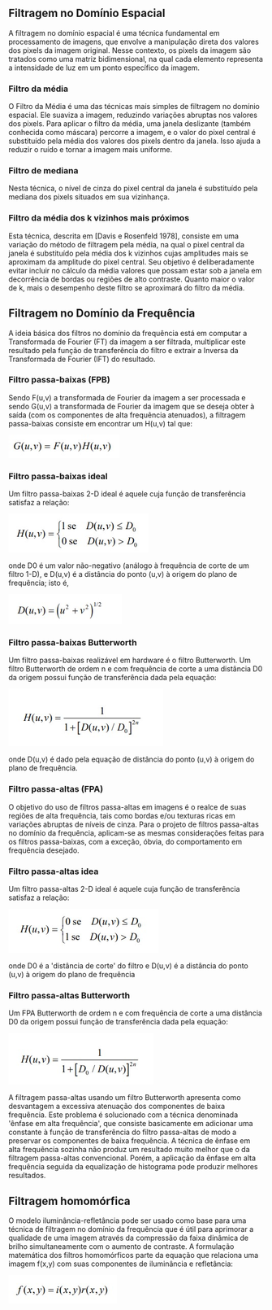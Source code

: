 ## Filtragem no Domínio Espacial

A filtragem no domínio espacial é uma técnica fundamental em processamento de imagens, que envolve a manipulação direta dos valores dos pixels da imagem original. Nesse contexto, os pixels da imagem são tratados como uma matriz bidimensional, na qual cada elemento representa a intensidade de luz em um ponto específico da imagem.

### **Filtro da média**

O Filtro da Média é uma das técnicas mais simples de filtragem no domínio espacial. Ele suaviza a imagem, reduzindo variações abruptas nos valores dos pixels. Para aplicar o filtro da média, uma janela deslizante (também conhecida como máscara) percorre a imagem, e o valor do pixel central é substituído pela média dos valores dos pixels dentro da janela. Isso ajuda a reduzir o ruído e tornar a imagem mais uniforme.

### **Filtro de mediana**

Nesta técnica, o nível de cinza do pixel central da janela é substituído pela mediana dos pixels situados em sua vizinhança. 

### **Filtro da média dos k vizinhos mais próximos**

Esta técnica, descrita em [Davis e Rosenfeld 1978], consiste em uma variação do método de filtragem pela média, na qual o pixel central da janela é substituído pela média dos k vizinhos cujas amplitudes mais se aproximam da amplitude do pixel central. Seu objetivo é deliberadamente evitar incluir no cálculo da média valores que possam estar sob a janela em decorrência de bordas ou regiões de alto contraste. Quanto maior o valor de k, mais o desempenho deste filtro se aproximará do filtro da média. 

## Filtragem no Domínio da Frequência

A ideia básica dos filtros no domínio da frequência está em computar a Transformada de Fourier (FT) da imagem a ser filtrada, multiplicar este resultado pela função de transferência do filtro e extrair a Inversa da Transformada de Fourier (IFT) do resultado.

### **Filtro passa-baixas (FPB)**

Sendo F(u,v) a transformada de Fourier da imagem a ser processada e sendo G(u,v) a transformada de Fourier da imagem que se deseja obter à saída (com os componentes de alta frequência atenuados), a filtragem passa-baixas consiste em encontrar um H(u,v) tal que:

![formula](./assets/formula_passa_baixas_fpb.jpg)

### **Filtro passa-baixas ideal**

Um filtro passa-baixas 2-D ideal é aquele cuja função de transferência satisfaz a relação:

![formula](./assets/formula_passa_baixa_ideal.jpg)

onde D0 é um valor não-negativo (análogo à frequência de corte de um filtro 1-D), e D(u,v) é a distância do ponto (u,v) à origem do plano de frequência; isto é,

![formula](./assets/formula_distancia_do_ponto_de_frequencia.jpg)

### **Filtro passa-baixas Butterworth**

Um filtro passa-baixas realizável em hardware é o filtro Butterworth. Um filtro Butterworth de ordem n e com frequência de corte a uma distância D0 da origem possui função de transferência dada pela equação:

![formula](./assets/formula_passa_baixa_butterworth.jpg)

onde D(u,v) é dado pela equação de distância do ponto (u,v) à origem do plano de frequência.

### **Filtro passa-altas (FPA)**

O objetivo do uso de filtros passa-altas em imagens é o realce de suas regiões de alta frequência, tais como bordas e/ou texturas ricas em variações abruptas de níveis de cinza. Para o projeto de filtros passa-altas no domínio da frequência, aplicam-se as mesmas considerações feitas para os filtros passa-baixas, com a exceção, óbvia, do comportamento em frequência desejado.

### **Filtro passa-altas idea**

Um filtro passa-altas 2-D ideal é aquele cuja função de transferência satisfaz a relação:

![formula](./assets/formula_passa_alta_ideal.jpg)

onde D0 é a 'distância de corte' do filtro e D(u,v) é a distância do ponto (u,v) à origem do plano de frequência

### **Filtro passa-altas Butterworth**

Um FPA Butterworth de ordem n e com frequência de corte a uma distância D0 da origem possui função de transferência dada pela equação:

![formula](./assets/formula_passa_alta_butterworth.jpg)

A filtragem passa-altas usando um filtro Butterworth apresenta como desvantagem a excessiva atenuação dos componentes de baixa frequência. Este problema é solucionado com a técnica denominada 'ênfase em alta frequência', que consiste basicamente em adicionar uma constante à função de transferência do filtro passa-altas de modo a preservar os componentes de baixa frequência. A técnica de ênfase em alta frequência sozinha não produz um resultado muito melhor que o da filtragem passa-altas convencional. Porém, a aplicação da ênfase em alta frequência seguida da equalização de histograma pode produzir melhores resultados.

## **Filtragem homomórfica**

O modelo iluminância-refletância pode ser usado como base para uma técnica de filtragem no domínio da frequência que é útil para aprimorar a qualidade de uma imagem através da compressão da faixa dinâmica de brilho simultaneamente com o aumento 
de contraste. A formulação matemática dos filtros homomórficos parte da equação que relaciona uma imagem f(x,y) com suas componentes de iluminância e refletância:

![formula](./assets/formula_homomorfica.jpg)
